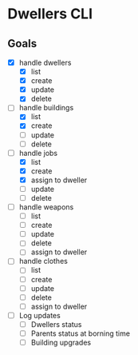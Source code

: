 # Dwellers CLI

## Goals

- [x] handle dwellers
  - [x] list
  - [x] create
  - [x] update
  - [x] delete
- [ ] handle buildings
  - [x] list
  - [x] create
  - [ ] update
  - [ ] delete
- [ ] handle jobs
  - [x] list
  - [x] create
  - [x] assign to dweller
  - [ ] update
  - [ ] delete
- [ ] handle weapons
  - [ ] list
  - [ ] create
  - [ ] update
  - [ ] delete
  - [ ] assign to dweller
- [ ] handle clothes
  - [ ] list
  - [ ] create
  - [ ] update
  - [ ] delete
  - [ ] assign to dweller
- [ ] Log updates
  - [ ] Dwellers status
  - [ ] Parents status at borning time
  - [ ] Building upgrades
